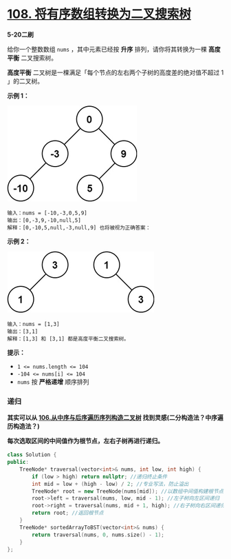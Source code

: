# [108. 将有序数组转换为二叉搜索树](https://leetcode-cn.com/problems/convert-sorted-array-to-binary-search-tree/)

**5-20二刷**

给你一个整数数组 `nums` ，其中元素已经按 **升序** 排列，请你将其转换为一棵 **高度平衡** 二叉搜索树。

**高度平衡** 二叉树是一棵满足「每个节点的左右两个子树的高度差的绝对值不超过 1 」的二叉树。

**示例 1：**

![img](../../Images/24.将有序数组转换为二叉搜索树.assets/btree1.jpg)

```
输入：nums = [-10,-3,0,5,9]
输出：[0,-3,9,-10,null,5]
解释：[0,-10,5,null,-3,null,9] 也将被视为正确答案：
```

**示例 2：**

![img](../../Images/24.将有序数组转换为二叉搜索树.assets/btree.jpg)

```
输入：nums = [1,3]
输出：[3,1]
解释：[1,3] 和 [3,1] 都是高度平衡二叉搜索树。
```

**提示：**

- `1 <= nums.length <= 104`
- `-104 <= nums[i] <= 104`
- `nums` 按 **严格递增** 顺序排列

### 递归

**其实可以从 [106.从中序与后序遍历序列构造二叉树](https://programmercarl.com/0106.从中序与后序遍历序列构造二叉树.html) 找到灵感(二分构造法？中序遍历构造法？)**

**每次选取区间的中间值作为根节点，左右子树再进行递归。**

```c++
class Solution {
public:
    TreeNode* traversal(vector<int>& nums, int low, int high) {
        if (low > high) return nullptr; //递归终止条件
        int mid = low + (high - low) / 2; //专业写法，防止溢出
        TreeNode* root = new TreeNode(nums[mid]); //以数组中间值构建根节点
        root->left = traversal(nums, low, mid - 1); //左子树向左区间递归
        root->right = traversal(nums, mid + 1, high); //右子树向右区间递归
        return root; //返回根节点
    } 
    TreeNode* sortedArrayToBST(vector<int>& nums) {
        return traversal(nums, 0, nums.size() - 1);
    }
};
```